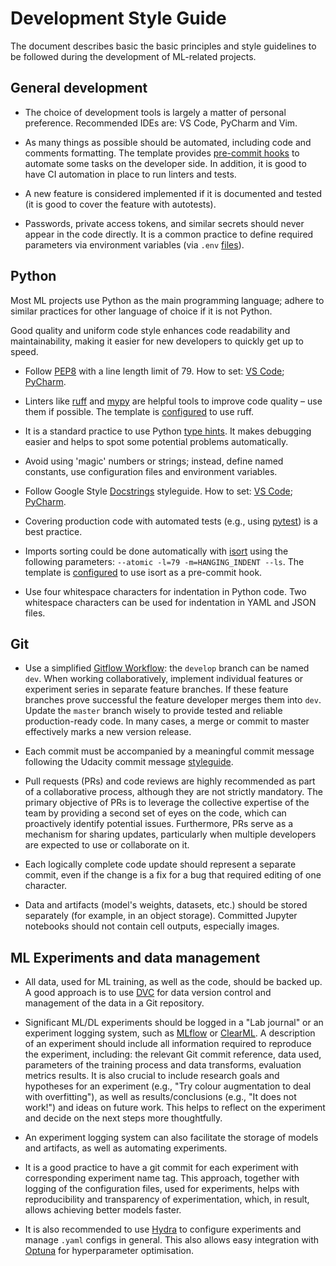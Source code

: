 # Development Style Guide

The document describes basic the basic principles and style guidelines to be followed during the development of ML-related projects.

## General development

* The choice of development tools is largely a matter of personal preference. Recommended IDEs are: VS Code, PyCharm and Vim.

* As many things as possible should be automated, including code and comments formatting. The template provides [pre-commit hooks](README.md#pre-commit-hooks) to automate some tasks on the developer side. In addition, it is good to have CI automation in place to run linters and tests.

* A new feature is considered implemented if it is documented and tested (it is good to cover the feature with autotests).

* Passwords, private access tokens, and similar secrets should never appear in the code directly. It is a common practice to define required parameters via environment variables (via `.env` [files](README.md#environment-variables)).


## Python

Most ML projects use Python as the main programming language; adhere to similar practices for other language of choice if it is not Python.

Good quality and uniform code style enhances code readability and maintainability, making it easier for new developers to quickly get up to speed.

* Follow [PEP8](https://peps.python.org/pep-0008/) with a line length limit of 79. How to set: [VS Code](https://code.visualstudio.com/docs/python/linting); [PyCharm](https://www.jetbrains.com/help/pycharm/tutorial-code-quality-assistance-tips-and-tricks.html).

* Linters like  [ruff](https://docs.astral.sh/ruff/) and [mypy](https://pypi.org/project/mypy/) are helpful tools to improve code quality – use them if possible. The template is [configured](README.md#pre-commit-hooks) to use ruff.

* It is a standard practice to use Python [type hints](https://docs.python.org/3/library/typing.html). It makes debugging easier and helps to spot some potential problems automatically.

* Avoid using 'magic' numbers or strings; instead, define named constants, use configuration files and environment variables.

* Follow Google Style [Docstrings](https://sphinxcontrib-napoleon.readthedocs.io/en/latest/example_google.html) styleguide. How to set: [VS Code](https://marketplace.visualstudio.com/items?itemName=njpwerner.autodocstring); [PyCharm](https://www.jetbrains.com/help/pycharm/settings-tools-python-integrated-tools.html).

* Covering production code with automated tests (e.g., using [pytest](https://pypi.org/project/pytest/)) is a best practice.

* Imports sorting could be done automatically with [isort](https://pypi.org/project/isort/) using the following parameters: `--atomic -l=79 -m=HANGING_INDENT --ls`. The template is [configured](README.md#pre-commit-hooks) to use isort as a pre-commit hook.

* Use four whitespace characters for indentation in Python code. Two whitespace characters can be used for indentation in YAML and JSON files.

## Git

* Use a simplified [Gitflow Workflow](https://www.atlassian.com/git/tutorials/comparing-workflows/gitflow-workflow): the `develop` branch can be named `dev`. When working collaboratively, implement individual features or experiment series in separate feature branches. If these feature branches prove successful the feature developer merges them into `dev`. Update the `master` branch wisely to provide tested and reliable production-ready code. In many cases, a merge or commit to master effectively marks a new version release.

* Each commit must be accompanied by a meaningful commit message following the Udacity commit message [styleguide](http://udacity.github.io/git-styleguide/).

* Pull requests (PRs) and code reviews are highly recommended as part of a collaborative process, although they are not strictly mandatory. The primary objective of PRs is to leverage the collective expertise of the team by providing a second set of eyes on the code, which can proactively identify potential issues. Furthermore, PRs serve as a mechanism for sharing updates, particularly when multiple developers are expected to use or collaborate on it.

* Each logically complete code update should represent a separate commit, even if the change is a fix for a bug that required editing of one character.

* Data and artifacts (model's weights, datasets, etc.) should be stored separately (for example, in an object storage). Committed Jupyter notebooks should not contain cell outputs, especially images.

## ML Experiments and data management

* All data, used for ML training, as well as the code, should be backed up. A good approach is to use [DVC](https://dvc.org/doc) for data version control and management of the data in a Git repository.

* Significant ML/DL experiments should be logged in a "Lab journal" or an experiment logging system, such as [MLflow](https://mlflow.org/docs/latest/index.html) or [ClearML](https://clear.ml/docs/latest/docs/). A description of an experiment should include all information required to reproduce the experiment, including: the relevant Git commit reference, data used, parameters of the training process and data transforms, evaluation metrics results. It is also crucial to include research goals and hypotheses for an experiment (e.g., "Try colour augmentation to deal with overfitting"), as well as results/conclusions (e.g., "It does not work!") and ideas on future work. This helps to reflect on the experiment and decide on the next steps more thoughtfully.

* An experiment logging system can also facilitate the storage of models and artifacts, as well as automating experiments.

* It is a good practice to have a git commit for each experiment with corresponding experiment name tag. This approach, together with logging of the configuration files, used for experiments, helps with reproducibility and transparency of experimentation, which, in result, allows achieving better models faster.

* It is also recommended to use [Hydra](https://hydra.cc/docs/intro/) to configure experiments and manage `.yaml` configs in general. This also allows easy integration with [Optuna](https://optuna.readthedocs.io/en/stable/index.html) for hyperparameter optimisation.
